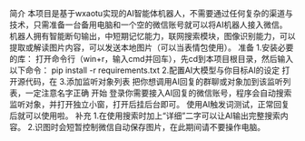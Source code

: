 简介
本项目是基于wxaotu实现的AI智能体机器人，不需要通过任何复杂的渠道与技术，只需准备一台备用电脑和一个空的微信账号就可以将AI机器人接入微信。
机器人拥有智能断句输出，中短期记忆能力，联网搜索模块，图像识别能力，可以提取或解读图片内容，可以发送本地图片（可以当表情包使用）。
准备
1.安装必要的库：
打开命令行（win+r，输入cmd并回车），先cd到本项目根目录，然后输入以下命令：
pip install -r requirements.txt
2.配置AI大模型与你目标AI的设定
打开源代码，在
3.添加监听对象列表
把你想调用AI回复的群聊或对象加到该监听列表，一定注意名字正确
开始
登录你需要接入AI回复的微信账号，程序会自动搜索监听对象，并打开独立小窗，打开后挂后台即可。
使用AI触发词测试，正常回复后就可以使用啦。
补充
1.在使用搜索时加上“详细”二字可以让AI输出完整搜索内容。
2.识图时会短暂控制微信自动保存图片，在此期间请不要操作电脑。

